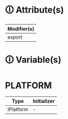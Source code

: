# &#128712; Attribute(s)

| Modifier(s)                            |
|----------------------------------------|
| export |

# &#128712; Variable(s)

# PLATFORM

| Type                        | Initializer                       |
|-----------------------------|-----------------------------------|
| IPlatform | - |